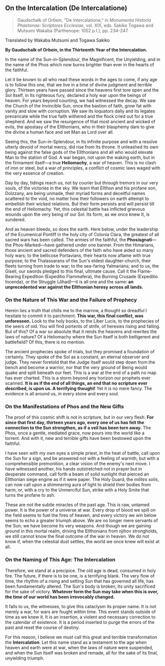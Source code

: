 ## **On the Intercalation** (De Intercalatione)

> Gaudschalk of Orbein, "De Intercalatione," in *Monumenta Historia Phaetonae: Scriptores Ecclesiae*, vol. XIX, eds. Sakiko Togawa and Mutsumi Wakaba (Parthenope: 1052 p.I.), pp. 234-247.

Translated by Wakaba Mutsumi and Togawa Sakiko

**By Gaudschalk of Orbein, in the Thirteenth Year of the Intercalation.**

In the name of the Sun-in-Splendour, the Magnificent, the Unyielding, and in the name of the Phos which now burns brighter than ever in the hearts of the faithful.

Let it be known to all who read these words in the ages to come, if any age is to follow this one, that we live in a time of divine judgment and terrible glory. Thirteen years have passed since the heavens first tore open and the Sol Itself, in Its righteous fury, declared a holy war upon the beings of heaven. For years beyond counting, we had witnessed the decay. We saw the Church of the Invincible Sun, once the bastion of faith, grow fat with vanity and slow with corruption. We saw its loquators dally and its legates prevaricate while the true faith withered and the flock cried out for a true shepherd. And we saw the resurgence of that most ancient and wicked of evils, the apostasy of the Ellthonians, who in their blasphemy dare to give the divine a human face and set Man as Lord over all.

Seeing this, the Sun-in-Splendour, in Its infinite purpose and with a resolve utterly devoid of mortal mercy, did rise from Its throne. It unleashed Its own being against the false gods of the Ellthonians and all who would elevate Man to the station of God. A war began, not upon the waking earth, but in the firmament itself—a true **Heliomachy**, a war of heaven. This is no clash of iron or steel, but a war of principles, a conflict of cosmic laws waged with the very essence of creation.

Day by day, tidings reach us, not by courier but through tremors in our very souls, of the victories in the sky. We learn that Ellthon and his profane son, Dolzzany, are being unmade, their myriad forms and deceitful names scattered to the void, no matter how their followers on earth attempt to embellish their wicked relations. But their form persists and will persist till the end of Heliomachy. Yet, this celestial battle has inflicted grievous wounds upon the very being of our Sol. Its form, as we once knew It, is sundered.

And as heaven bleeds, so does the earth. Here below, under the leadership of the Ecumenical Pontiff in the holy city of Colonia Clara, the greatest of all sacred wars has been called. The armies of the faithful, the **Phosisgnati**—the Phos-Marked—have gathered under one banner. From the Himarians, those ancient and sacred defenders of the faith who have aided so many holy wars; to the bellicose Portavians, their hearts now aflame with true purpose; to the Thalassarans of the Sun's eldest daughter-church, their fleets turning from trade to war; to the sea-faring Yalmarians; and to us, the Giseli, our swords pledged to this final, ultimate cause. Call it the Flame-Bearing Expedition (Expeditio Flammafera), the Burning Crusade (Expeditio Incenda), or the Struggle (Jihad)—it is all one and the same: **an unprecedented war against the Ellthonian heresy across all lands.**

### **On the Nature of This War and the Failure of Prophecy**

Herein lies a truth that chills me to the marrow, a thought so dreadful I hesitate to commit it to parchment. **This war, this final conflict, was unforeseen.** Look to the holy books, to the Liber Lucis, to the prophecies of the seers of old. You will find portents of strife, of heresies rising and falling. But of this? Of a war so absolute that it rends the heavens and rewrites the laws of nature? Of a Heliomachy where the Sun Itself is both belligerent and battlefield? Of this, there is no mention.

The ancient prophecies spoke of trials, but they promised a foundation of certainty. They spoke of the Sol as a constant, an eternal observer and judge. They never foretold that the Judge Itself would step down from the bench and become a warrior, nor that the very ground of Being would quake and split beneath our feet. This is a war at the end of a path no map has ever charted. This is a storm beyond any horizon our prophets ever scanned. **It is as if the end of all things, an end that no scripture ever described, is upon us. A terrifying thought!** Yet it is no mere fancy. The evidence is all around us, in every stone and every soul.

### **On the Manifestations of Phos and the New Gifts**

The proof of this cosmic shift is not in scripture, but in our very flesh. **For since that first day, thirteen years ago, every one of us has felt the connection to the Sun strengthen, as if a veil has been torn away.** The Phos, once a gentle, mediated grace, now pours into the world like a torrent. And with it, new and terrible gifts have been bestowed upon the faithful.

I have seen with my own eyes a simple priest, in the heat of battle, call upon the Sun for a sign, and be answered not with a feeling of warmth, but with a comprehensible premonition, a clear vision of the enemy's next move. I have witnessed another, his hands outstretched not in prayer but in desperate command, call forth a beam of solid sunlight that pierced an Ellthonian siege engine as if it were paper. The Holy Guard, the *milites solis*, can now call upon a shimmering aura of light to shield their bodies from harm, or, with a cry to the Unmerciful Sun, strike with a Holy Smite that turns the profane to ash.

These are not the subtle miracles of the past age. This is raw, untamed power. It is the power of a universe at war. Every drop of blood we spill on the field seems to fuel the fires of heaven, and every victory we win below seems to echo a greater triumph above. We are no longer mere servants of the Sun; we have become Its very weapons. And though we are gaining ground in this mortal realm, driving the Ellthonians from njihov strongholds, we still cannot know the final outcome of the war in heaven. We do not know if, when the celestial dust settles, the world we once knew will exist at all.

### **On the Naming of This Age: The Intercalation**

Therefore, we stand at a precipice. The old age is dead, consumed in holy fire. The future, if there is to be one, is a terrifying blank. The very flow of time, the rhythm of a rising and setting Sun that has governed all life, has been fundamentally altered. The Sun's body is broken, Its unity sacrificed for the sake of victory. **Whatever form the Sun may take when this is over, the time of our world has been irrevocably changed.**

It falls to us, the witnesses, to give this cataclysm its proper name. It is not merely a war, for wars are fought within time. This event stands outside of time as we knew it. It is an insertion, a violent and necessary correction to the calendar of existence. It is a period inserted to purge the errors of the past and reset the course of destiny.

For this reason, I believe we must call this great and terrible transformation the **Intercalation**. Let this name stand as a testament to the age when heaven and earth were at war, when the laws of nature were suspended, and when the Sun Itself was broken and remade, all for the sake of its final, unyielding triumph.